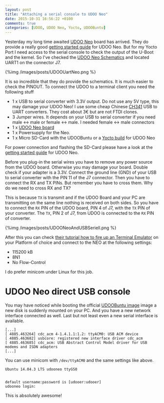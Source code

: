 ```yaml
---
layout: post
title: "Attaching a serial console to UDOO Neo"
date: 2015-10-31 16:56:22 +0100
comments: true
categories: [UDOO, UDOO Neo, Yocto, UDOOBuntu]
---
```


Yesterday my long time awaited [UDOO Neo](http://www.udoo.org/udoo-neo/) board has arrived. They do provide a really good [getting started guide](http://www.udoo.org/get-started-neo/) for UDOO Neo. But for my Yocto Port I need access to the serial console to check the output of the U-Boot and the kernel. So I've checked the [UDOO Neo Schematics](http://udoo.org/download/files/schematics/UDOO_NEO_schematics.pdf) and located UART1 on the connector J7.

{%img /images/posts/UDOOUartNeo.png %}

It is so incredible that they do provide the schematics. It is much easier to check the PINOUT. To connect the UDOO to a terminal client you need the following stuff

- 1 x USB to serial converter with 3.3V output. Do not use any 5V type, this may damage your UDOO Neo! I use some cheap Chinese [CH341](https://hackaday.com/tag/ch341) USB to UART converters. They cost about 3€ but are not FTDI clones.
- 3 Jumper wires. It depends on your USB to serial converter if you need male <-> male or female <-> male. I needed female <-> male connectors
- 1 x [UDOO Neo board](http://www.udoo.org/udoo-neo/)
- 1 x Powersupply for the Neo.
- 1 x Micro SD-Card with the UDOOBuntu or a [Yocto build](http://ch.ege.io/blog/2015/09/19/openembedded-support-for-the-upcomming-udoo-neo/) for UDOO Neo

For power connection and flashing the SD-Card please have a look at the [getting started guide](http://www.udoo.org/get-started-neo/) for UDOO Neo.

Before you plug-in the serial wires you have to remove any power source from the UDOO board. Otherwise you may damage your board. Double check if your adapter is a 3.3V. Connect the ground line (GND) of your USB to serial converter with the PIN 11 of the J7 connector. Then you have to connect the RX and TX PINs. But remember you have to cross them. Why do we need to cross RX and TX?

This is because ``TX`` is transmit and if the UDOO Board and your PC are transmitting on the same line nothing is received on both sides. So you have to connect the ``RX`` PIN of the UDOO board, PIN 4 of J7, with the ``TX`` PIN of your converter. The ``TX``, PIN 2 of J7, from UDOO is connected to the ``RX`` PIN of converter.

{%img /images/posts/UDOONeoAndUSBSeriell.png %}

After this you can check [their tutorial how to fire up an Terminal Emulator](http://www.udoo.org/tutorial/connecting-via-serial-cable/) on your Platform of choice and connect to the NEO at the following settings:

- 115200 kB
- 8N1
- No Flow-Control

I do prefer minicom under Linux for this job.

# UDOO Neo direct USB console

You may have noticed while booting the official [UDOOBuntu image](http://www.udoo.org/get-started-neo/) image a new disk is suddenly mounted on your PC. And you have a new network interface connected as well. Last but not least even a new serial interface is available.

    [...]
    [ 4885.463264] cdc_acm 4-1.4.1.1:1.2: ttyACM0: USB ACM device
    [ 4885.463682] usbcore: registered new interface driver cdc_acm
    [ 4885.463685] cdc_acm: USB Abstract Control Model driver for USB modems and ISDN adapters
    [...]

You can use minicom with ``/dev/ttyACM0`` and the same settings like above.

    Ubuntu 14.04.3 LTS udooneo ttyGS0


    default username:password is [udooer:udooer]
    udooneo login:

This is absolutely awesome!


